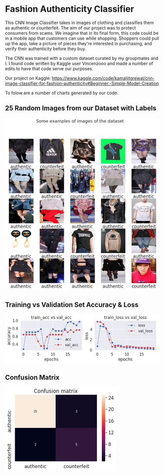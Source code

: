 # Fashion Authenticity Classifier

This CNN Image Classifier takes in images of clothing and classifies them as authentic or counterfeit. The aim of our project was to protect consumers from scams. We imagine that in its final form, this code could be in a mobile app that customers can use while shopping. Shoppers could pull up the app, take a picture of pieces they're interested in purchasing, and verify their authenticity before they buy.

The CNN was trained with a custom dataset curated by my groupmates and I. I found code written by Kaggle user Vincenzooo and made a number of edits to have that code serve our purposes.

Our project on Kaggle: https://www.kaggle.com/code/kamaljitgrewal/cnn-image-classifier-for-fashion-authenticity#Beginner:-Simple-Model-Creation

To folow are a number of charts generated by our code.

## 25 Random Images from our Dataset with Labels
![25 Random Images from our Dataset with Labels](https://github.com/Kamal2079/Fashion-Authenticity-Classifier/blob/main/25%20random%20images%20from%20dataset%2C%20with%20labels.png)

## Training vs Validation Set Accuracy & Loss
![Training vs Validation Set Accuracy & Loss](https://github.com/Kamal2079/Fashion-Authenticity-Classifier/blob/main/training%20vs%20validation%20set%20accuracy%20and%20loss.png)

## Confusion Matrix
![Confusion Matrix](https://github.com/Kamal2079/Fashion-Authenticity-Classifier/blob/main/confusion%20matrix.png)
